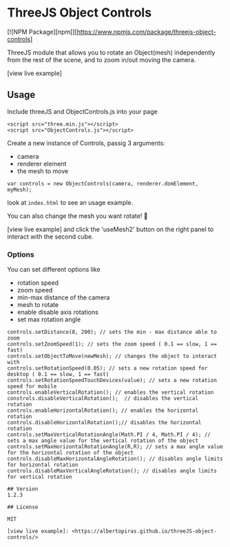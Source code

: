 # ThreeJS Object Controls
[![NPM Package][npm]][https://www.npmjs.com/package/threejs-object-controls]

ThreeJS module that allows you to rotate an Object(mesh) independently from the rest of the scene, and to zoom in/out moving the camera.

[view live example]

## Usage

Include threeJS and ObjectControls.js into your page

```
<script src="three.min.js"></script>
<script src="ObjectControls.js"></script>
```

Create a new instance of Controls, passig 3 arguments:
* camera
* renderer element
* the mesh to move

```
var controls = new ObjectControls(camera, renderer.domElement, myMesh);
```

look at `index.html` to see an usage example.

You can also change the mesh you want rotate! :tada:

[view live example] and click the 'useMesh2' button on the right panel to interact with the second cube.  

### Options

You can set different options like

* rotation speed
* zoom speed
* min-max distance of the camera
* mesh to rotate
* enable disable axis rotations
* set max rotation angle


```
controls.setDistance(8, 200); // sets the min - max distance able to zoom
controls.setZoomSpeed(1); // sets the zoom speed ( 0.1 == slow, 1 == fast)
controls.setObjectToMove(newMesh); // changes the object to interact with
controls.setRotationSpeed(0.05); // sets a new rotation speed for desktop ( 0.1 == slow, 1 == fast)
controls.setRotationSpeedTouchDevices(value); // sets a new rotation speed for mobile
controls.enableVerticalRotation(); // enables the vertical rotation
constrols.disableVerticalRotation();  // disables the vertical rotation
controls.enableHorizontalRotation(); // enables the horizontal rotation
controls.disableHorizontalRotation();// disables the horizontal rotation
controls.setMaxVerticalRotationAngle(Math.PI / 4, Math.PI / 4); // sets a max angle value for the vertical rotation of the object
controls.setMaxHorizontalRotationAngle(R,R); // sets a max angle value for the horizontal rotation of the object
controls.disableMaxHorizontalAngleRotation(); // disables angle limits for horizontal rotation
controls.disableMaxVerticalAngleRotation(); // disables angle limits for vertical rotation

## Version
1.2.3

## License

MIT

[view live example]: <https://albertopiras.github.io/threeJS-object-controls/>



